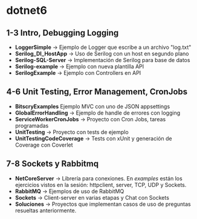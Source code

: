 # dotnet6

## 1-3 Intro, Debugging Logging 
- **LoggerSimple** -> Ejemplo de Logger que escribe a un archivo "log.txt"
- **Serilog_DI_HostApp** -> Uso de Serilog con un host en segundo plano
- **Serilog-SQL-Server** -> Implementación de Serilog para base de datos
- **Serilog-example** -> Ejemplo con nueva plantilla API
- **SerilogExample** -> Ejemplo con Controllers en API
## 4-6 Unit Testing, Error Management, CronJobs
- **BitscryExamples** Ejemplo MVC con uno de JSON appsettings
- **GlobalErrorHandling** -> Ejemplo de handle de errores con logging
- **ServiceWorkerCronJobs** -> Proyecto con Cron Jobs, tareas programadas
- **UnitTesting** -> Proyecto con tests de ejemplo
- **UnitTestingCodeCoverage** -> Tests con xUnit y generación de Coverage con Coverlet
## 7-8 Sockets y Rabbitmq
- **NetCoreServer** -> Librería para conexiones. En *examples* están los ejercicios vistos en la sesión: httpclient, server, TCP, UDP y Sockets.
- **RabbitMQ** -> Ejemplos de uso de RabbitMQ
- **Sockets** -> Client-server en varias etapas y Chat con Sockets
- **Soluciones** -> Proyectos que implementan casos de uso de preguntas resueltas anteriormente.
